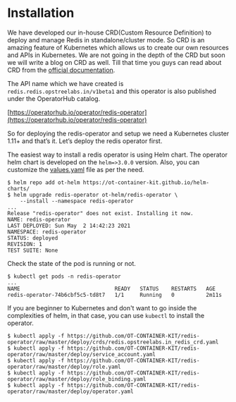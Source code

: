 # Installation

We have developed our in-house CRD(Custom Resource Definition) to deploy and manage Redis in standalone/cluster mode. So CRD is an amazing feature of Kubernetes which allows us to create our own resources and APIs in Kubernetes. We are not going in the depth of the CRD but soon we will write a blog on CRD as well. Till that time you guys can read about CRD from the [official documentation](https://kubernetes.io/docs/concepts/extend-kubernetes/api-extension/custom-resources/).

The API name which we have created is `redis.redis.opstreelabs.in/v1beta1` and this operator is also published under the OperatorHub catalog.

[https://operatorhub.io/operator/redis-operator](https://operatorhub.io/operator/redis-operator)

So for deploying the redis-operator and setup we need a Kubernetes cluster 1.11+ and that’s it. Let’s deploy the redis operator first.

The easiest way to install a redis operator is using Helm chart. The operator helm chart is developed on the `helm=>3.0.0` version. Also, you can customize the [values.yaml](https://github.com/OT-CONTAINER-KIT/helm-charts/blob/main/charts/redis-operator/values.yaml) file as per the need.

```shell
$ helm repo add ot-helm https://ot-container-kit.github.io/helm-charts/
$ helm upgrade redis-operator ot-helm/redis-operator \
    --install --namespace redis-operator
...
Release "redis-operator" does not exist. Installing it now.
NAME: redis-operator
LAST DEPLOYED: Sun May  2 14:42:23 2021
NAMESPACE: redis-operator
STATUS: deployed
REVISION: 1
TEST SUITE: None
```

Check the state of the pod is running or not.

```shell
$ kubectl get pods -n redis-operator
...
NAME                              READY   STATUS    RESTARTS   AGE
redis-operator-74b6cbf5c5-td8t7   1/1     Running   0          2m11s
```

If you are beginner to Kubernetes and don't want to go inside the complexities of helm, in that case, you can use `kubectl` to install the operator.

```shell
$ kubectl apply -f https://github.com/OT-CONTAINER-KIT/redis-operator/raw/master/deploy/crds/redis.opstreelabs.in_redis_crd.yaml
$ kubectl apply -f https://github.com/OT-CONTAINER-KIT/redis-operator/raw/master/deploy/service_account.yaml
$ kubectl apply -f https://github.com/OT-CONTAINER-KIT/redis-operator/raw/master/deploy/role.yaml
$ kubectl apply -f https://github.com/OT-CONTAINER-KIT/redis-operator/raw/master/deploy/role_binding.yaml
$ kubectl apply -f https://github.com/OT-CONTAINER-KIT/redis-operator/raw/master/deploy/operator.yaml
```
